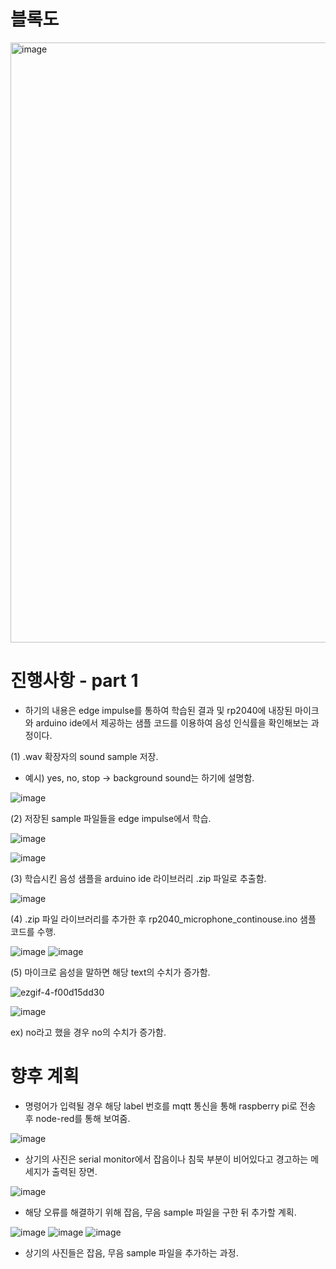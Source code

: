 # 블록도 

<img width="960" alt="image" src="https://user-images.githubusercontent.com/103232862/234504049-25230bee-4594-4511-9746-6aac677834d6.png">

# 진행사항 - part 1

- 하기의 내용은 edge impulse를 통하여 학습된 결과 및 rp2040에 내장된 마이크와 arduino ide에서 제공하는 샘플 코드를 이용하여 음성 인식률을 확인해보는 과정이다. 

(1) .wav 확장자의 sound sample 저장. 
- 예시) yes, no, stop  -> background sound는 하기에 설명함.

![image](https://user-images.githubusercontent.com/103232862/234507881-1fa028d7-8f11-4862-b89b-a5f3a588de7b.png)


(2) 저장된 sample 파일들을 edge impulse에서 학습.

![image](https://user-images.githubusercontent.com/103232862/234510171-fcb7fc52-7665-4910-81d9-0cb81abb60e4.png)

![image](https://user-images.githubusercontent.com/103232862/234509130-454287f5-a66b-4690-89f9-c6025f4866aa.png)

(3) 학습시킨 음성 샘플을 arduino ide 라이브러리 .zip 파일로 추출함.

![image](https://user-images.githubusercontent.com/103232862/234511134-4d1a7701-1faf-479a-89df-ef3f21e461ac.png)

(4) .zip 파일 라이브러리를 추가한 후 rp2040_microphone_continouse.ino 샘플 코드를 수행.

![image](https://user-images.githubusercontent.com/103232862/234511382-f6aba3a9-2789-4e3c-9135-3ec8359b1922.png)
![image](https://user-images.githubusercontent.com/103232862/234511428-67f3ca23-c2f9-42b7-9edb-c5da95df8b5e.png)

(5) 마이크로 음성을 말하면 해당 text의 수치가 증가함.

![ezgif-4-f00d15dd30](https://user-images.githubusercontent.com/103232862/234505898-b5826c83-5435-48a3-a167-9f646d844ce0.gif)

![image](https://user-images.githubusercontent.com/103232862/234506416-6e0bd6f0-9b48-4089-8a45-13ac3500a165.png)

ex) no라고 했을 경우 no의 수치가 증가함.

# 향후 계획

- 명령어가 입력될 경우 해당 label 번호를 mqtt 통신을 통해 raspberry pi로 전송 후 node-red를 통해 보여줌.

![image](https://user-images.githubusercontent.com/103232862/234513672-910e2bd9-9819-4039-b980-88035561e482.png)


- 상기의 사진은 serial monitor에서 잡음이나 침묵 부분이 비어있다고 경고하는 메세지가 출력된 장면.

![image](https://user-images.githubusercontent.com/103232862/234513988-bcde3517-7ac2-4c25-9c63-356bda607167.png)

- 해당 오류를 해결하기 위해 잡음, 무음 sample 파일을 구한 뒤 추가할 계획.

![image](https://user-images.githubusercontent.com/103232862/234514435-f973184c-9ddb-4774-ab1a-747ba5c60cc3.png)
![image](https://user-images.githubusercontent.com/103232862/234514465-66ff81f3-aa7a-4391-ba9c-b575cfe81f02.png)
![image](https://user-images.githubusercontent.com/103232862/234514573-e9459db1-7c6c-4304-820d-91d39adc064a.png)

- 상기의 사진들은 잡음, 무음 sample 파일을 추가하는 과정.


